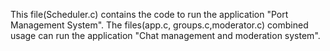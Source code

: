 This file(Scheduler.c) contains the code to run the application "Port Management System".
The files(app.c, groups.c,moderator.c) combined usage can run the application "Chat management and moderation system".
